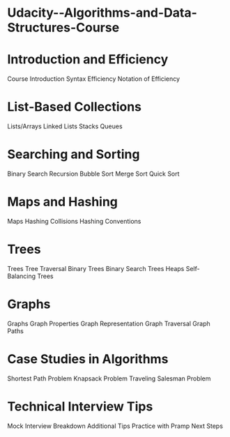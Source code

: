 # Udacity--Algorithms-and-Data-Structures-Course

# Introduction and Efficiency
Course Introduction
Syntax
Efficiency
Notation of Efficiency

# List-Based Collections
Lists/Arrays
Linked Lists
Stacks
Queues

# Searching and Sorting
Binary Search
Recursion
Bubble Sort
Merge Sort
Quick Sort

# Maps and Hashing
Maps
Hashing
Collisions
Hashing Conventions

# Trees
Trees
Tree Traversal
Binary Trees
Binary Search Trees
Heaps
Self-Balancing Trees

# Graphs
Graphs
Graph Properties
Graph Representation
Graph Traversal
Graph Paths

# Case Studies in Algorithms
Shortest Path Problem
Knapsack Problem
Traveling Salesman Problem

# Technical Interview Tips
Mock Interview Breakdown
Additional Tips
Practice with Pramp
Next Steps
